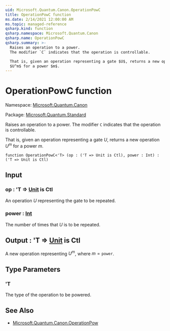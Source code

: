 ```yaml
---
uid: Microsoft.Quantum.Canon.OperationPowC
title: OperationPowC function
ms.date: 2/14/2021 12:00:00 AM
ms.topic: managed-reference
qsharp.kind: function
qsharp.namespace: Microsoft.Quantum.Canon
qsharp.name: OperationPowC
qsharp.summary: >-
  Raises an operation to a power.
  The modifier `C` indicates that the operation is controllable.

  That is, given an operation representing a gate $U$, returns a new operation
  $U^m$ for a power $m$.
---
```


# OperationPowC function

Namespace: [Microsoft.Quantum.Canon](xref:Microsoft.Quantum.Canon)

Package: [Microsoft.Quantum.Standard](https://nuget.org/packages/Microsoft.Quantum.Standard)


Raises an operation to a power.The modifier `C` indicates that the operation is controllable.That is, given an operation representing a gate $U$, returns a new operation$U^m$ for a power $m$.

```qsharp
function OperationPowC<'T> (op : ('T => Unit is Ctl), power : Int) : ('T => Unit is Ctl)
```


## Input

### op : 'T => [Unit](xref:microsoft.quantum.lang-ref.unit)  is Ctl

An operation $U$ representing the gate to be repeated.


### power : [Int](xref:microsoft.quantum.lang-ref.int)

The number of times that $U$ is to be repeated.



## Output : 'T => [Unit](xref:microsoft.quantum.lang-ref.unit)  is Ctl

A new operation representing $U^m$, where $m = \texttt{power}$.

## Type Parameters

### 'T

The type of the operation to be powered.

## See Also

- [Microsoft.Quantum.Canon.OperationPow](xref:Microsoft.Quantum.Canon.OperationPow)